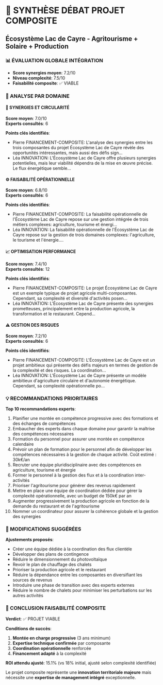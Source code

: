 
# 🌟 SYNTHÈSE DÉBAT PROJET COMPOSITE
## Écosystème Lac de Cayre - Agritourisme + Solaire + Production

### 📊 ÉVALUATION GLOBALE INTÉGRATION
- **Score synergies moyen**: 7.2/10
- **Niveau complexité**: 7.5/10
- **Faisabilité composite**: ✅ VIABLE

### 🎯 ANALYSE PAR DOMAINE


#### 🔄 SYNERGIES ET CIRCULARITÉ
**Score moyen**: 7.0/10  
**Experts consultés**: 6

**Points clés identifiés**:
- Pierre FINANCEMENT-COMPOSITE: L'analyse des synergies entre les trois composantes du projet Écosystème Lac de Cayre révèle des opportunités intéressantes, mais aussi des défis sign...
- Léa INNOVATION: L'Écosystème Lac de Cayre offre plusieurs synergies potentielles, mais leur viabilité dépendra de la mise en œuvre précise. Le flux énergétique semble...

#### ⚙️ FAISABILITÉ OPÉRATIONNELLE
**Score moyen**: 6.8/10  
**Experts consultés**: 6

**Points clés identifiés**:
- Pierre FINANCEMENT-COMPOSITE: La faisabilité opérationnelle de l'Écosystème Lac de Cayre repose sur une gestion intégrée de trois métiers complexes: agriculture, tourisme et énergi...
- Léa INNOVATION: La faisabilité opérationnelle de l'Écosystème Lac de Cayre repose sur la gestion de trois domaines complexes: l'agriculture, le tourisme et l'énergie....

#### 📈 OPTIMISATION PERFORMANCE
**Score moyen**: 7.4/10  
**Experts consultés**: 12

**Points clés identifiés**:
- Pierre FINANCEMENT-COMPOSITE: Le projet Écosystème Lac de Cayre est un exemple typique de projet agricole multi-composantes. Cependant, sa complexité et diversité d'activités posen...
- Léa INNOVATION: L'Écosystème Lac de Cayre présente des synergies prometteuses, principalement entre la production agricole, la transformation et le restaurant. Cepend...

#### ⚠️ GESTION DES RISQUES
**Score moyen**: 7.2/10  
**Experts consultés**: 6

**Points clés identifiés**:
- Pierre FINANCEMENT-COMPOSITE: L'Écosystème Lac de Cayre est un projet ambitieux qui présente des défis majeurs en termes de gestion de la complexité et des risques. La coordination...
- Léa INNOVATION: L'Écosystème Lac de Cayre présente un modèle ambitieux d'agriculture circulaire et d'autonomie énergétique. Cependant, sa complexité opérationnelle po...

### 💡 RECOMMANDATIONS PRIORITAIRES

**Top 10 recommandations experts**:
1. Planifier une montée en compétence progressive avec des formations et des échanges de compétences
2. Embaucher des experts dans chaque domaine pour garantir la maîtrise des compétences nécessaires
3. Formation du personnel pour assurer une montée en compétence calendaire
4. Prévoir un plan de formation pour le personnel afin de développer les compétences nécessaires à la gestion de chaque activité. Coût estimé : 30k€/an
5. Recruter une équipe pluridisciplinaire avec des compétences en agriculture, tourisme et énergie
6. Former le personnel à la gestion des flux et à la coordination inter-activités
7. Prioriser l'agritourisme pour générer des revenus rapidement
8. Mettre en place une équipe de coordination dédiée pour gérer la complexité opérationnelle, avec un budget de 150k€ par an
9. Augmenter progressivement la production agricole en fonction de la demande du restaurant et de l'agritourisme
10. Nommer un coordinateur pour assurer la cohérence globale et la gestion des synergies

### 🔧 MODIFICATIONS SUGGÉRÉES

**Ajustements proposés**:
- Créer une équipe dédiée à la coordination des flux clientèle
- Développer des plans de contingence
- Réduire le dimensionnement du photovoltaïque
- Revoir le plan de chauffage des chalets
- Prioriser la production agricole et le restaurant
- Réduire la dépendance entre les composantes en diversifiant les sources de revenus
- Introduire une phase de transition avec des experts externes
- Réduire le nombre de chalets pour minimiser les perturbations sur les autres activités

### 🎯 CONCLUSION FAISABILITÉ COMPOSITE

**Verdict**: ✅ PROJET VIABLE

**Conditions de succès**:
1. **Montée en charge progressive** (3 ans minimum)
2. **Expertise technique confirmée** par composante
3. **Coordination opérationnelle** renforcée
4. **Financement adapté** à la complexité

**ROI attendu ajusté**: 15.1% 
(vs 18% initial, ajusté selon complexité identifiée)

Le projet composite représente une **innovation territoriale majeure** mais nécessite une **expertise de management intégré** exceptionnelle.
